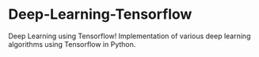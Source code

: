 # Deep-Learning-Tensorflow

Deep Learning using Tensorflow!
Implementation of various deep learning algorithms using Tensorflow in Python.